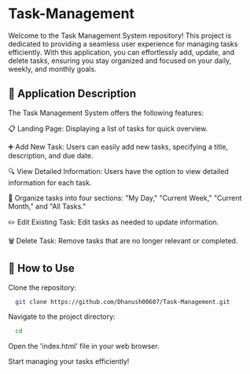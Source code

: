 # Task-Management
Welcome to the Task Management System repository! This project is dedicated to providing a seamless user experience for managing tasks efficiently. With this application, you can effortlessly add, update, and delete tasks, ensuring you stay organized and focused on your daily, weekly, and monthly goals.

## 🚀 Application Description
The Task Management System offers the following features:

📋 Landing Page: Displaying a list of tasks for quick overview.

➕ Add New Task: Users can easily add new tasks, specifying a title, description, and due date.

🔍 View Detailed Information: Users have the option to view detailed information for each task.

📅 Organize tasks into four sections: "My Day," "Current Week," "Current Month," and "All Tasks."

✏️ Edit Existing Task: Edit tasks as needed to update information.

🗑️ Delete Task: Remove tasks that are no longer relevant or completed.

## 🔧 How to Use
Clone the repository:

```bash
  git clone https://github.com/Dhanush00607/Task-Management.git
```

Navigate to the project directory:

```bash
  cd 
```
Open the 'index.html' file in your web browser.

Start managing your tasks efficiently!
